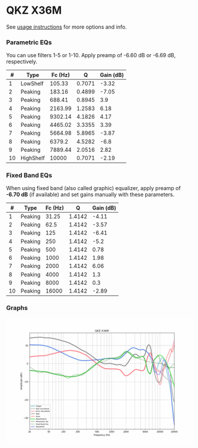 # QKZ X36M
See [usage instructions](https://github.com/jaakkopasanen/AutoEq#usage) for more options and info.

### Parametric EQs
You can use filters 1-5 or 1-10. Apply preamp of -6.60 dB or -6.69 dB, respectively.

|   # | Type      |   Fc (Hz) |      Q |   Gain (dB) |
|-----|-----------|-----------|--------|-------------|
|   1 | LowShelf  |    105.33 | 0.7071 |       -3.32 |
|   2 | Peaking   |    183.16 | 0.4899 |       -7.05 |
|   3 | Peaking   |    688.41 | 0.8945 |        3.9  |
|   4 | Peaking   |   2163.99 | 1.2583 |        6.18 |
|   5 | Peaking   |   9302.14 | 4.1826 |        4.17 |
|   6 | Peaking   |   4465.02 | 3.3355 |        3.39 |
|   7 | Peaking   |   5664.98 | 5.8965 |       -3.87 |
|   8 | Peaking   |   6379.2  | 4.5282 |       -6.8  |
|   9 | Peaking   |   7889.44 | 2.0516 |        2.82 |
|  10 | HighShelf |  10000    | 0.7071 |       -2.19 |

### Fixed Band EQs
When using fixed band (also called graphic) equalizer, apply preamp of **-6.70 dB** (if available) and set gains manually with these parameters.

|   # | Type    |   Fc (Hz) |      Q |   Gain (dB) |
|-----|---------|-----------|--------|-------------|
|   1 | Peaking |     31.25 | 1.4142 |       -4.11 |
|   2 | Peaking |     62.5  | 1.4142 |       -3.57 |
|   3 | Peaking |    125    | 1.4142 |       -6.41 |
|   4 | Peaking |    250    | 1.4142 |       -5.2  |
|   5 | Peaking |    500    | 1.4142 |        0.78 |
|   6 | Peaking |   1000    | 1.4142 |        1.98 |
|   7 | Peaking |   2000    | 1.4142 |        6.06 |
|   8 | Peaking |   4000    | 1.4142 |        1.3  |
|   9 | Peaking |   8000    | 1.4142 |        0.3  |
|  10 | Peaking |  16000    | 1.4142 |       -2.89 |

### Graphs
![](./QKZ%20X36M.png)
